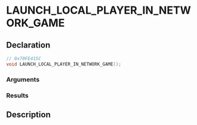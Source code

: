 # LAUNCH_LOCAL_PLAYER_IN_NETWORK_GAME

## Declaration
```cpp
// 0x70FE415C
void LAUNCH_LOCAL_PLAYER_IN_NETWORK_GAME();
```

### Arguments

### Results

## Description

